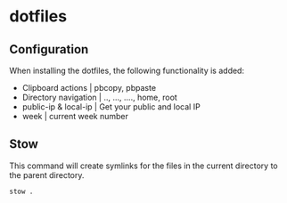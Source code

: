 # dotfiles



## Configuration
When installing the dotfiles, the following functionality is added:
- Clipboard actions | pbcopy, pbpaste
- Directory navigation | .., ..., ...., home, root
- public-ip & local-ip | Get your public and local IP
- week | current week number



## Stow
This command will create symlinks for the files in the current directory to the parent directory.
```bash
stow .
```
